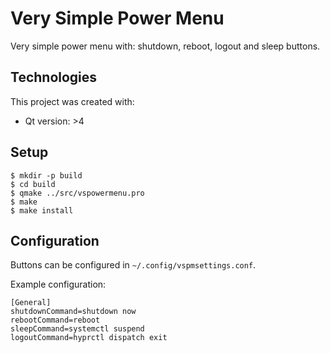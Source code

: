 # Very Simple Power Menu

Very simple power menu with: shutdown, reboot, logout and sleep buttons.

## Technologies

This project was created with:

* Qt version: >4

## Setup

```
$ mkdir -p build
$ cd build
$ qmake ../src/vspowermenu.pro
$ make
$ make install
```

## Configuration

Buttons can be configured in ``` ~/.config/vspmsettings.conf ```.

Example configuration:

```
[General]
shutdownCommand=shutdown now
rebootCommand=reboot
sleepCommand=systemctl suspend
logoutCommand=hyprctl dispatch exit
```
